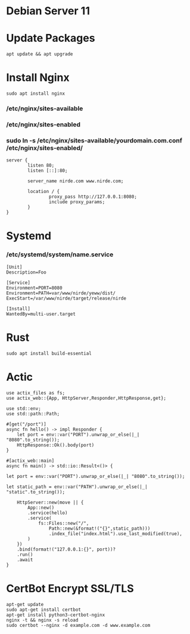 # Debian Server 11

# Update Packages

```
apt update && apt upgrade
```

# Install Nginx
```
sudo apt install nginx
```
### /etc/nginx/sites-available
### /etc/nginx/sites-enabled
### sudo ln -s /etc/nginx/sites-available/yourdomain.com.conf /etc/nginx/sites-enabled/

```
server {
        listen 80;
        listen [::]:80;

        server_name nirde.com www.nirde.com;

        location / {
                proxy_pass http://127.0.0.1:8080;
                include proxy_params;
        }
}
```

# Systemd 
### /etc/systemd/system/name.service
```
[Unit]
Description=Foo

[Service]
Environment=PORT=8080
Environment=PATH=var/www/nirde/yeww/dist/
ExecStart=/var/www/nirde/target/release/nirde

[Install]
WantedBy=multi-user.target
```

# Rust
```
sudo apt install build-essential
```
# Actic
```
use actix_files as fs;
use actix_web::{App, HttpServer,Responder,HttpResponse,get};

use std::env;
use std::path::Path;

#[get("/port")]
async fn hello() -> impl Responder {
    let port = env::var("PORT").unwrap_or_else(|_| "8080".to_string());
    HttpResponse::Ok().body(port)
}

#[actix_web::main]
async fn main() -> std::io::Result<()> {

let port = env::var("PORT").unwrap_or_else(|_| "8080".to_string());

let static_path = env::var("PATH").unwrap_or_else(|_| "static".to_string());

    HttpServer::new(move || {
        App::new()
        .service(hello)
        .service(
            fs::Files::new("/",
                Path::new(&format!("{}",static_path)))
                .index_file("index.html").use_last_modified(true),
        )
    })
    .bind(format!("127.0.0.1:{}", port))?
    .run()
    .await
}
```

# CertBot Encrypt SSL/TLS

```
apt-get update
sudo apt-get install certbot
apt-get install python3-certbot-nginx
nginx -t && nginx -s reload
sudo certbot --nginx -d example.com -d www.example.com
```
